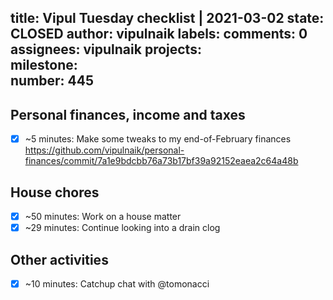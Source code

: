title:	Vipul Tuesday checklist | 2021-03-02
state:	CLOSED
author:	vipulnaik
labels:	
comments:	0
assignees:	vipulnaik
projects:	
milestone:	
number:	445
--
## Personal finances, income and taxes

- [x] ~5 minutes: Make some tweaks to my end-of-February finances https://github.com/vipulnaik/personal-finances/commit/7a1e9bdcbb76a73b17bf39a92152eaea2c64a48b

## House chores

- [x] ~50 minutes: Work on a house matter
- [x] ~29 minutes: Continue looking into a drain clog 

## Other activities

- [x] ~10 minutes: Catchup chat with @tomonacci
